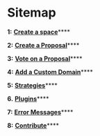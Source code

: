 # Sitemap

**1:** [**Create a space**](spaces/create-a-space.md#1-fork-snapshot-spaces-repository-here)\*\*\*\*

**2:** [**Create a Proposal**](guides/create-a-proposal.md)\*\*\*\*

**3:** [**Vote on a Proposal**](guides/vote-for-a-proposal.md)\*\*\*\*

**4:** [**Add a Custom Domain**](spaces/add-custom-domain.md)\*\*\*\*

**5:** [**Strategies**](strategies.md)\*\*\*\*

**6.** [**Plugins**](plugins/)\*\*\*\*

**7:** [**Error Messages**](guides/error-messages.md)\*\*\*\*

**8:** [**Contribute**](contribute.md)\*\*\*\*




